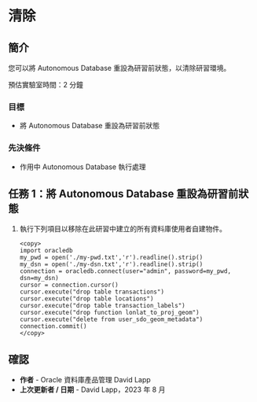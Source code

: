 # 清除

## 簡介

您可以將 Autonomous Database 重設為研習前狀態，以清除研習環境。

預估實驗室時間：2 分鐘

### 目標

*   將 Autonomous Database 重設為研習前狀態

### 先決條件

*   作用中 Autonomous Database 執行處理

## 任務 1：將 Autonomous Database 重設為研習前狀態

1.  執行下列項目以移除在此研習中建立的所有資料庫使用者自建物件。
    
        <copy>
        import oracledb
        my_pwd = open('./my-pwd.txt','r').readline().strip()
        my_dsn = open('./my-dsn.txt','r').readline().strip()
        connection = oracledb.connect(user="admin", password=my_pwd, dsn=my_dsn)
        cursor = connection.cursor()
        cursor.execute("drop table transactions")
        cursor.execute("drop table locations")
        cursor.execute("drop table transaction_labels")
        cursor.execute("drop function lonlat_to_proj_geom")
        cursor.execute("delete from user_sdo_geom_metadata")
        connection.commit()
        </copy>
        

## 確認

*   **作者** - Oracle 資料庫產品管理 David Lapp
*   **上次更新者 / 日期** - David Lapp，2023 年 8 月